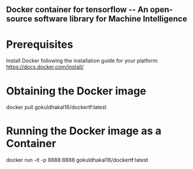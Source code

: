 ## Docker container for tensorflow -- An open-source software library for Machine Intelligence

# Prerequisites
Install Docker following the installation guide for your platform: https://docs.docker.com/install/

# Obtaining the Docker image
docker pull gokuldhakal16/dockertf:latest

# Running the Docker image as a Container
docker run -it -p 8888:8888 gokuldhakal16/dockertf:latest
